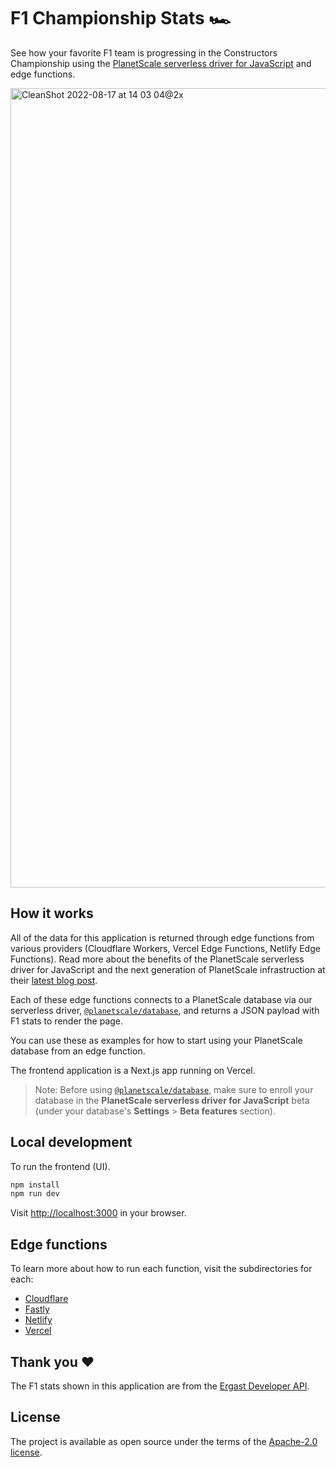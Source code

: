 # F1 Championship Stats 🏎 
See how your favorite F1 team is progressing in the Constructors Championship using the [PlanetScale serverless driver for JavaScript](https://github.com/planetscale/database-js) and edge functions.

<img width="1279" alt="CleanShot 2022-08-17 at 14 03 04@2x" src="https://user-images.githubusercontent.com/1648941/185232983-d27c0dd8-a070-4c16-9fc8-440acd9dfc63.png">

## How it works
All of the data for this application is returned through edge functions from various providers (Cloudflare Workers, Vercel Edge Functions, Netlify Edge Functions). Read more about the benefits of the PlanetScale serverless driver for JavaScript and the next generation of PlanetScale infrastruction at their [latest blog post](https://planetscale.com/blog/introducing-the-planetscale-serverless-driver-for-javascript). 

Each of these edge functions connects to a PlanetScale database via our serverless driver, [`@planetscale/database`](https://github.com/planetscale/database-js), and returns a JSON payload with F1 stats to render the page.

You can use these as examples for how to start using your PlanetScale database from an edge function.

The frontend application is a Next.js app running on Vercel.

> Note: Before using [`@planetscale/database`](https://github.com/planetscale/database-js), make sure to enroll your database in the **PlanetScale serverless driver for JavaScript** beta (under your database's **Settings** > **Beta features** section). 

## Local development
To run the frontend (UI).

```bash
npm install
npm run dev
```

Visit [http://localhost:3000](http://localhost:3000) in your browser.

## Edge functions
To learn more about how to run each function, visit the subdirectories for each:

- [Cloudflare](https://github.com/solomonshalom/f1-championship-stats/tree/main/examples/cloudflare)
- [Fastly](https://github.com/solomonshalom/f1-championship-stats/tree/main/examples/fastly)
- [Netlify](https://github.com/solomonshalom/f1-championship-stats/tree/main/examples/netlify)
- [Vercel](https://github.com/solomonshalom/f1-championship-stats/tree/main/examples/vercel)

## Thank you :heart:
The F1 stats shown in this application are from the [Ergast Developer API](http://ergast.com/mrd/).

## License

The project is available as open source under the terms of the [Apache-2.0 license](https://github.com/solomonshalom/f1-championship-stats/blob/main/LICENSE).
